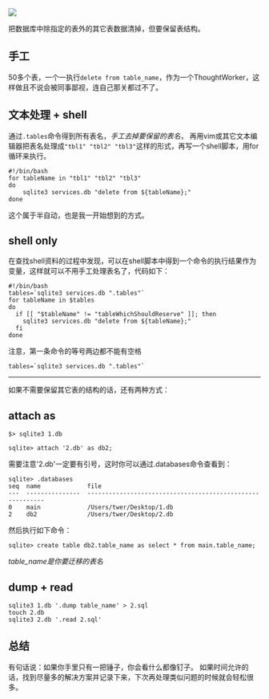 <img src='https://img1.baidu.com/it/u=2204828420,4130025472&fm=253&fmt=auto&app=138&f=PNG?w=960&h=480' />

把数据库中除指定的表外的其它表数据清掉，但要保留表结构。

## 手工
50多个表，一个一执行`delete from table_name`，作为一个ThoughtWorker，这样做且不说会被同事鄙视，连自己那关都过不了。

## 文本处理 + shell
通过`.tables`命令得到所有表名，*手工去掉要保留的表名*，
再用vim或其它文本编辑器把表名处理成`"tbl1" "tbl2" "tbl3"`这样的形式，再写一个shell脚本，用for循环来执行。
```
#!/bin/bash
for tableName in "tbl1" "tbl2" "tbl3"
do
    sqlite3 services.db "delete from ${tableName};"
done
```
这个属于半自动，也是我一开始想到的方式。

## shell only
在查找shell资料的过程中发现，可以在shell脚本中得到一个命令的执行结果作为变量，这样就可以不用手工处理表名了，代码如下：
```
#!/bin/bash
tables=`sqlite3 services.db ".tables"`
for tableName in $tables
do
  if [[ "$tableName" != "tableWhichShouldReserve" ]]; then
    sqlite3 services.db "delete from ${tableName};"
  fi
done
```
注意，第一条命令的等号两边都不能有空格
```
tables=`sqlite3 services.db ".tables"`
```

---
如果不需要保留其它表的结构的话，还有两种方式：
## attach as
```
$> sqlite3 1.db

sqlite> attach '2.db' as db2;
```
需要注意'2.db'一定要有引号，这时你可以通过.databases命令查看到：
```
sqlite> .databases
seq  name             file
---  ---------------  ----------------------------------------------------------
0    main             /Users/twer/Desktop/1.db
2    db2              /Users/twer/Desktop/2.db
```
然后执行如下命令：
```
sqlite> create table db2.table_name as select * from main.table_name;
```
*table_name是你要迁移的表名*

## dump + read
```
sqlite3 1.db '.dump table_name' > 2.sql
touch 2.db
sqlite3 2.db '.read 2.sql'
```

## 总结
有句话说：如果你手里只有一把锤子，你会看什么都像钉子。
如果时间允许的话，找到尽量多的解决方案并记录下来，下次再处理类似问题的时候就会轻松很多。
